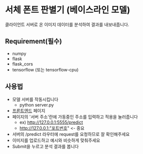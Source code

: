 # 서체 폰트 판별기 (베이스라인 모델)

클라이언트 서버로 온 이미지 데이터를 분석하여 결과를 내보내줍니다.

## Requirement(필수)

- numpy
- flask
- flask_cors
- tensorflow (또는 tensorflow-cpu)

## 사용법

- 모델 서버를 작동시킵니다
  - python server.py
- [프론트엔드](https://62cbfd8e01f49e080a309a8d--font-predict.netlify.app/) 페이지
- 페이지의 '서버 주소'란에 가동중인 주소를 입력하고 적용을 눌러줍니다
  - ex) http://127.0.0.1:5555/predict
  - http://127.0.0.1:"포트번호" <- 중요
- 서버의 /predict 라우터에 request를 요청하므로 잘 확인해주세요
- 이미지를 업로드하고 예시와 비슷하게 맞춰주세요
- Submit을 누르고 분석 결과를 봅니다
